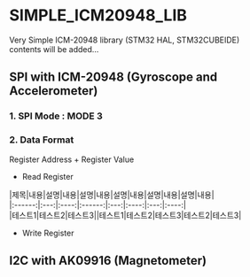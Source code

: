 # SIMPLE_ICM20948_LIB
Very Simple ICM-20948 library (STM32 HAL, STM32CUBEIDE)  
contents will be added...

## SPI with ICM-20948 (Gyroscope and Accelerometer)

### 1. SPI Mode : MODE 3 
### 2. Data Format  
Register Address + Register Value
- Read Register  

|제목|내용|설명|내용|설명|내용|설명|내용|설명|내용|설명|내용|  
|:------:|:---:|:----:|:------:|:---:|:----:|:---:|:----:|  
|테스트1|테스트2|테스트3||테스트1|테스트2|테스트3|테스트2|테스트3|  


- Write Register

## I2C with AK09916 (Magnetometer)
